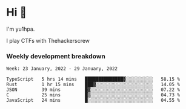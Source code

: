 # Hi 👋

I'm yu1hpa.

I play CTFs with Thehackerscrew

### Weekly development breakdown

<!--START_SECTION:waka-->
```text
Week: 23 January, 2022 - 29 January, 2022

TypeScript   5 hrs 14 mins   ██████████████▓░░░░░░░░░░   58.15 % 
Rust         1 hr 15 mins    ███▓░░░░░░░░░░░░░░░░░░░░░   14.05 % 
JSON         39 mins         █▓░░░░░░░░░░░░░░░░░░░░░░░   07.22 % 
C            25 mins         █▒░░░░░░░░░░░░░░░░░░░░░░░   04.73 % 
JavaScript   24 mins         █░░░░░░░░░░░░░░░░░░░░░░░░   04.55 % 
```
<!--END_SECTION:waka-->

